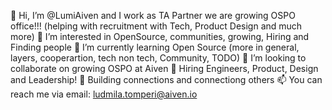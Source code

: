 👋 Hi, I’m @LumiAiven and I work as TA Partner we are growing OSPO office!!! (helping with recruitment with Tech, Product Design and much more)
👀 I’m interested in OpenSource, communities, growing, Hiring and Finding people
🌱 I’m currently learning Open Source (more in general, layers, cooperartion, tech non tech, Community, TODO)
💞️ I’m looking to collaborate on growing OSPO at Aiven
🔅 Hiring Engineers, Product, Design and Leadership!
🤝 Building connections and connectiong others
📫 You can reach me via email: ludmila.tomperi@aiven.io
